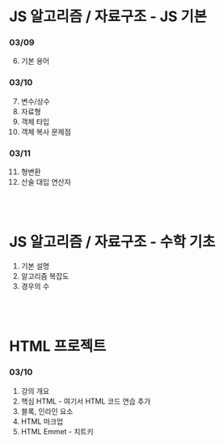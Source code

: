 # JS 알고리즘 / 자료구조 - JS 기본 

### 03/09 
  6. 기본 용어

### 03/10 
  7. 변수/상수 
  8. 자료형 
  9. 객체 타입
  10. 객체 복사 문제점
  
### 03/11  
  11. 형변환
  12. 산술 대입 연산자


<br>
<br>

# JS 알고리즘 / 자료구조 - 수학 기초
  1. 기본 설명
  2. 알고리즘 복잡도
  3. 경우의 수 


<br>
<br>

# HTML 프로젝트

### 03/10
  1. 강의 개요
  2. 핵심 HTML - 여기서 HTML 코드 연습 추가
  3. 블록, 인라인 요소
  4. HTML 마크업
  5. HTML Emmet - 치트키
